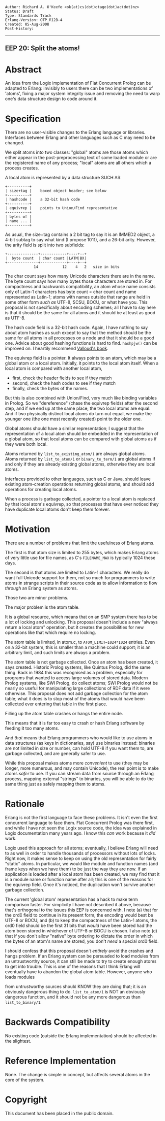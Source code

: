     Author: Richard A. O'Keefe <ok(at)cs(dot)otago(dot)ac(dot)nz>
    Status: Draft
    Type: Standards Track
    Erlang-Version: OTP_R12B-4
    Created: 05-Aug-2008
    Post-History:
****
EEP 20: Split the atoms!
----

Abstract
========

An idea from the Logix implementation of Flat Concurrent Prolog
can be adapted to Erlang:  invisibly to users there can be two
implementations of 'atoms', fixing a major system integrity
issue and removing the need to warp one's data structure design
to code around it.

Specification
=============

There are no user-visible changes to the Erlang language or
libraries.  Interfaces between Erlang and other languages such
as C may need to be changed.

We split atoms into two classes:  "global" atoms are those atoms
which either appear in the post-preprocessing text of some loaded
module or are the registered name of any process; "local" atoms
are all others which a process creates.

A local atom is represented by a data structure SUCH AS

    +----------+
    | size+tag |    boxed object header; see below
    +----------+
    | hashcode |    a 32-bit hash code
    +----------+
    | equivrep |    points to Union/Find representative
    +----------+
    | bytes of |
    | name ... |
    +----------+

As usual, the size+tag contains a 2 bit tag to say it is an
IMMED2 object, a 4-bit subtag to say what kind (I propose
1011), and a 26-bit arity.  However, the arity field is
split into two subfields:

    +--------------+------------+----+--+
    |  byte count  | char count |LATM|BX|
    +--------------+------------+----+--+
                 14           12    4   2   size in bits

The char count says how many Unicode characters there are in
the name.  The byte count says how many bytes those characters
are stored in.  For compactness and backwards compatibility,
an atom whose name consists only of Latin-1 characters has
byte count = char count and name represented as Latin-1; atoms
with names outside that range are held in some other form
_such as_ UTF-8, SCSU, BOCU, or what have you.  This proposal
is not specifically about encoding schemes; all I have to say
here is that it should be the same for all atoms and it should
be at least as good as UTF-8.

The hash code field is a 32-bit hash code.  Again, I have
nothing to say about atom hashes as such except to say that
the method should be the same for all atoms in all processes
on a node and that it should be a good one.  Advice about
good hashing functions is hard to find.  `hashpjw()` can be
improved on.  I heartily recommend [Valloud's book][1].

The equivrep field is a pointer.  It always points to an atom,
which may be a global atom or a local atom.  Initially, it points
to the local atom itself.  When a local atom is compared with
another local atom,

* first,   check the header fields to see if they match
* second,  check the hash codes to see if they match
* finally, check the bytes of the names.

But this is also combined with Union/Find, very much like
binding variables in Prolog.  So we "dereference" (chase the
equivrep fields) after the second step, and if we end up at
the same place, the two local atoms are equal.  And if two
physically distinct local atoms do turn out equal, we make
the younger one (the one most recently created) point to the
older one.

Global atoms should have a similar representation; I suggest that
the representation of a local atom should be embedded in the
representation of a global atom, so that local atoms can be
compared with global atoms as if they were both local.

Atoms returned by `list_to_existing_atom/1` are always global atoms.
Atoms returned by `list_to_atom/1` or `binary_to_term/1` are global
atoms if and only if they are already existing global atoms,
otherwise they are local atoms.

Interfaces provided to other languages, such as C or Java, should
leave existing atom-creation operations returning global atoms,
and should add operations for creating local atoms.

When a process is garbage collected, a pointer to a local atom is
replaced by that local atom's equivrep, so that processes that
have ever noticed they have duplicate local atoms don't keep them
forever.

Motivation
==========

There are a number of problems that limit the usefulness
of Erlang atoms.

The first is that atom size is limited to 255 bytes,
which makes Erlang atoms of very little use for file names,
as C's `FILENAME_MAX` is typically 1024 these days.

The second is that atoms are limited to Latin-1 characters.
We really do want full Unicode support for them, not so
much for programmers to write atoms in strange scripts in
their source code as to allow information to flow _through_
an Erlang system as atoms.

Those two are minor problems.

The major problem is the atom table.

It is a global resource, which means that on an SMP system
there has to be a lot of locking and unlocking.  This proposal
doesn't include a new "always return a local atom" operation,
but it creates the possibilities for new operations like that
which require no locking.

The atom table is limited, in atom.c, to `ATOM_LIMIT=1024*1024`
entries.  Even on a 32-bit system, this is smaller than a
machine could support; it is an arbitrary limit, and such limits
are always a problem.

The atom table is not garbage collected.  Once an atom has been
created, it says created.  Historic Prolog systems, like Quintus
Prolog, did the same thing.  Back in 1984 this was recognised as
a problem, especially for programs that wanted to access large
volumes of stored data.  Modern Prolog systems, like SWI Prolog,
do collect atoms; SWI Prolog would not be nearly so useful for
manipulating large collections of RDF data if it were otherwise.
This proposal does not add garbage collection for the atom table;
what it does is to stop most of the atoms that would have been
collected ever entering that table in the first place.

Filling up the atom table crashes or hangs the entire node.

This means that it is far too easy to crash or hash Erlang
software by feeding it too many atoms.

And _that_ means that Erlang programmers who would like to use
atoms in data structures (as keys in dictionaries, say) use
binaries instead: binaries are not limited in size or number,
can hold UTF-8 if you want them to, are garbage collected, and
are generally safer to use.

While this proposal makes atoms more _convenient_ to use (they
may be longer, more numerous, and may contain Unicode), the
real point is to make atoms _safer_ to use.  If you can
stream data from source through an Erlang process, mapping
external "strings" to binaries, you will be able to do the
same thing just as safely mapping them to atoms.

Rationale
=========

Erlang is not the first language to face these problems.
It isn't even the first concurrent language to face them.
Flat Concurrent Prolog was there first, and while I have
not seen the Logix source code, the idea was explained in
Logix documentation many years ago.  I know this _can_
work because it _did_ work.

Logix used this approach for all atoms; eventually, I
believe Erlang will need to as well in order to handle
thousands of processors without lots of locks.  Right now,
it makes sense to keep on using the old representation for
fairly "static" atoms.  In particular, we would like module
and function names (and frame keys when we have them) to be
just the way they are now.  If an application is loaded after a
local atom has been created, we may find that it is a module
name or function name after all; this is one of the reasons
for the equivrep field.  Once it's noticed, the duplication
won't survive another garbage collection.

The current 'global atom' representation has a hack to make
term comparison faster.  For simplicity I have not described
it above, because that's orthogonal to the issues this EEP is
concerned with.  I note (a) that for the ord0 field to
continue in its present form, the encoding would best be
UTF-8 or BOCU, and (b) to keep the compactness of the Latin-1
atoms, the ord0 field should be the first 31 bits that _would_
have been stored had the atom been stored in whichever of
UTF-8 or BOCU is chosen.  I also note (c) that if you don't
allow "native" byte ordering to dictate the order in which the
bytes of an atom's name are stored, you don't _need_ a special
ord0 field.

I should confess that this proposal doesn't _entirely_ avoid the
crashes and hangs problem.  If an Erlang system can be persuaded
to load modules from an untrustworthy source, it can still be
made to try to create enough atoms to get into trouble.  This is
one of the reasons that I think Erlang will eventually have to
abandon the global atom table.  However, anyone who loads modules

from untrustworthy sources should KNOW they are doing that; it is
an obviously dangerous thing to do.  `list_to_atom/1` is NOT an
obviously dangerous function, and it should not be any more
dangerous than `list_to_binary/1`.

Backwards Compatibility
=======================

No existing code (outside the Erlang implementation)
should be affected in the slightest.

Reference Implementation
========================

None.  The change is simple in concept, but affects several
atoms in the core of the system.

[1]: http://www.lulu.com/content/1455536
    "Hashing in Smalltalk: Theory and Practice, Andrés Valloud"

Copyright
=========

This document has been placed in the public domain.

[EmacsVar]: <> "Local Variables:"
[EmacsVar]: <> "mode: indented-text"
[EmacsVar]: <> "indent-tabs-mode: nil"
[EmacsVar]: <> "sentence-end-double-space: t"
[EmacsVar]: <> "fill-column: 70"
[EmacsVar]: <> "coding: utf-8"
[EmacsVar]: <> "End:"
